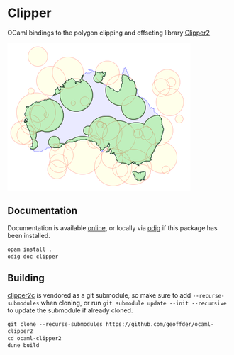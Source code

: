 # Clipper

OCaml bindings to the polygon clipping and offseting library [Clipper2](http://www.angusj.com/clipper2/Docs/Overview.htm)

![Clipper2 australia](docs/assets/clipper2_australia.png)

## Documentation

Documentation is available
[online](https://geoffder.github.io/ocaml-clipper2/clipper/index.html), or
locally via [odig](https://erratique.ch/software/odig) if this package has been installed.
```
opam install .
odig doc clipper
```

## Building

[clipper2c](https://github.com/geoffder/clipper2c) is vendored as a git
submodule, so make sure to add `--recurse-submodules` when cloning, or run
`git submodule update --init --recursive` to update the submodule if already cloned.

```
git clone --recurse-submodules https://github.com/geoffder/ocaml-clipper2
cd ocaml-clipper2
dune build
```
